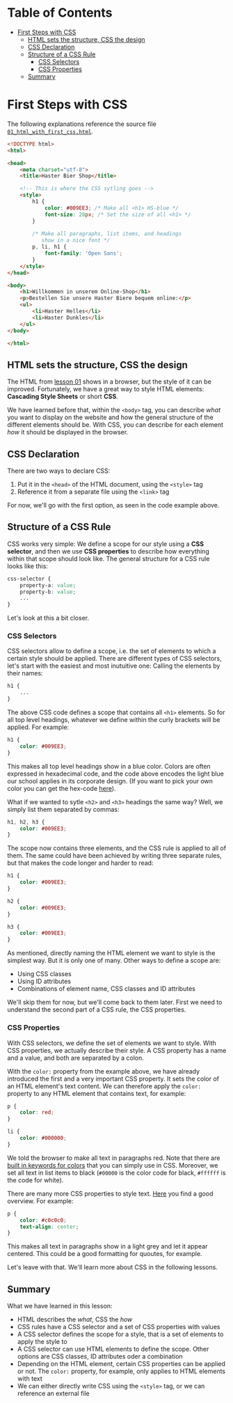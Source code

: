 # Table of Contents
- [First Steps with CSS](#first-steps-with-css)
  * [HTML sets the structure, CSS the design](#html-sets-the-structure--css-the-design)
  * [CSS Declaration](#css-declaration)
  * [Structure of a CSS Rule](#structure-of-a-css-rule)
    + [CSS Selectors](#css-selectors)
    + [CSS Properties](#css-properties)
  * [Summary](#summary)

# First Steps with CSS

The following explanations reference the source file [`01_html_with_first_css.html`](https://github.com/winf-hsos/webengineering/blob/master/week02/lesson_02_first_css/01_html_with_first_css.html).

```html
<!DOCTYPE html>
<html>

<head>
    <meta charset="utf-8">
    <title>Haster Bier Shop</title>

    <!-- This is where the CSS sytling goes -->
    <style>
        h1 {
            color: #009EE3; /* Make all <h1> HS-blue */
            font-size: 28px; /* Set the size of all <h1> */
        }
        
        /* Make all paragraphs, list items, and headings 
           show in a nice font */
        p, li, h1 {
            font-family: 'Open Sans';
        }
    </style>
</head>

<body>
    <h1>Willkommen in unserem Online-Shop</h1>
    <p>Bestellen Sie unsere Haster Biere bequem online:</p>
    <ul>
        <li>Haster Helles</li>
        <li>Haster Dunkles</li>
    </ul>
</body>

</html>

```

## HTML sets the structure, CSS the design

The HTML from [lesson 01](https://github.com/winf-hsos/webengineering/tree/master/week02/lesson_01_first_html) shows in a browser, but the style of it can be improved. Fortunately, we have a great way to style HTML elements: **Cascading Style Sheets** or short **CSS**.

We have learned before that, within the `<body>` tag, you can describe *what* you want to display on the website and how the general structure of the different elements should be. With CSS, you can describe for each element *how* it should be displayed in the browser.

## CSS Declaration

There are two ways to declare CSS:

1. Put it in the `<head>` of the HTML document, using the `<style>` tag
2. Reference it from a separate file using the `<link>` tag

For now, we'll go with the first option, as seen in the code example above.

## Structure of a CSS Rule

CSS works very simple: We define a scope for our style using a **CSS selector**, and then we use **CSS properties** to describe how everything within that scope should look like. The general structure for a CSS rule looks like this:

```css
css-selector {
    property-a: value;
    property-b: value;
    ...
}
```

Let's look at this a bit closer.

### CSS Selectors

CSS selectors allow to define a scope, i.e. the set of elements to which a certain style should be applied. There are different types of CSS selectors, let's start with the easiest and most inutuitive one: Calling the elements by their names:

```css
h1 {
    ...
}
```
The above CSS code defines a scope that contains all `<h1>` elements. So for all top level headings, whatever we define within the curly brackets will be applied. For example:

```css
h1 {
    color: #009EE3;
}
```

This makes all top level headings show in a blue color. Colors are often expressed in hexadecimal code, and the code above encodes the light blue our school applies in its corporate design. (If you want to pick your own color you can get the hex-code [here](https://www.w3schools.com/colors/colors_picker.asp)).

What if we wanted to sytle `<h2>` and `<h3>` headings the same way? Well, we simply list them separated by commas:

```css
h1, h2, h3 {
    color: #009EE3;
}
```

The scope now contains three elements, and the CSS rule is applied to all of them. The same could have been achieved by writing three separate rules, but that makes the code longer and harder to read:

```css
h1 {
    color: #009EE3;
}

h2 {
    color: #009EE3;
}

h3 {
    color: #009EE3;
}
```

As mentioned, directly naming the HTML element we want to style is the simplest way. But it is only one of many. Other ways to define a scope are:

- Using CSS classes
- Using ID attributes
- Combinations of element name, CSS classes and ID attributes

We'll skip them for now, but we'll come back to them later. First we need to understand the second part of a CSS rule, the CSS properties.

### CSS Properties

With CSS selectors, we define the set of elements we want to style. With CSS properties, we actually describe their style. A CSS property has a name and a value, and both are separated by a colon. 

With the `color:` property from the example above, we have already introduced the first and a very important CSS property. It sets the color of an HTML element's text content. We can therefore apply the `color:` property to any HTML element that contains text, for example:

```css
p {
    color: red;
}

li {
    color: #000000;
}
```

We told the browser to make all text in paragraphs red. Note that there are [built in keywords for colors](https://www.w3schools.com/colors/colors_names.asp) that you can simply use in CSS. Moreover, we set all text in list items to black (`#00000` is the color code for black, `#ffffff` is the code for white).

There are many more CSS properties to style text. [Here](https://www.w3schools.com/css/css_text.asp) you find a good overview. For example:

```css
p {
    color: #c0c0c0;
    text-align: center;
}
```

This makes all text in paragraphs show in a light grey and let it appear centered. This could be a good formatting for quoutes, for example.

Let's leave with that. We'll learn more about CSS in the following lessons.

## Summary

What we have learned in this lesson:

- HTML describes the *what*, CSS the *how*
- CSS rules have a CSS selector and a set of CSS properties with values
- A CSS selector defines the scope for a style, that is a set of elements to apply the style to
- A CSS selector can use HTML elements to define the scope. Other options are CSS classes, ID attributes oder a combination
- Depending on the HTML element, certain CSS properties can be applied or not. The `color:` property, for example, only applies to HTML elements with text
- We can either directly write CSS using the `<style>` tag, or we can reference an external file